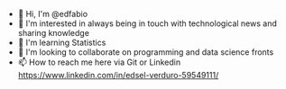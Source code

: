 - 👋 Hi, I'm @edfabio
- 👀 I'm interested in always being in touch with technological news and sharing knowledge
- 🌱 I'm learning Statistics
- 💞️ I'm looking to collaborate on programming and data science fronts
- 📫 How to reach me here via Git or Linkedin https://www.linkedin.com/in/edsel-verduro-59549111/

<!---
edfabio/edfabio is a ✨ special ✨ repository because its `README.md` (this file) appears on your GitHub profile.
You can click the Preview link to take a look at your changes.
--->
